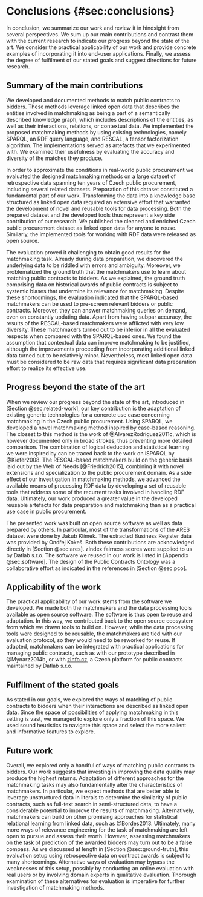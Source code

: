 # Conclusions {#sec:conclusions}

<!--
See p. 3, <http://fis.vse.cz/wp-content/uploads/2014/02/Standardy_zpracovani_doktorskych_praci.pdf>
-->

In conclusion, we summarize our work and review it in hindsight from several perspectives.
We sum up our main contributions and contrast them with the current research to indicate our progress beyond the state of the art.
We consider the practical applicability of our work and provide concrete examples of incorporating it into end-user applications.
Finally, we assess the degree of fulfilment of our stated goals and suggest directions for future research.

## Summary of the main contributions

We developed and documented methods to match public contracts to bidders.
These methods leverage linked open data that describes the entities involved in matchmaking as being a part of a semantically described knowledge graph, which includes descriptions of the entities, as well as their interactions, relations, or contextual data.
We implemented the proposed matchmaking methods by using existing technologies, namely SPARQL, an RDF query language, and RESCAL, a tensor factorization algorithm.
The implementations served as artefacts that we experimented with.
We examined their usefulness by evaluating the accuracy and diversity of the matches they produce.

In order to approximate the conditions in real-world public procurement we evaluated the designed matchmaking methods on a large dataset of retrospective data spanning ten years of Czech public procurement, including several related datasets.
Preparation of this dataset constituted a fundamental part of our work.
Transforming the data into a knowledge base structured as linked open data required an extensive effort that warranted the development of novel and reusable tools for data processing.
Both the prepared dataset and the developed tools thus represent a key side contribution of our research.
We published the cleaned and enriched Czech public procurement dataset as linked open data for anyone to reuse.
Similarly, the implemented tools for working with RDF data were released as open source.

The evaluation proved it challenging to obtain good results for the matchmaking task.
Already during data preparation, we discovered the underlying data to be riddled with errors and ambiguity.
Moreover, we problematized the ground truth that the matchmakers use to learn about matching public contracts to bidders.
As we explained, the ground truth comprising data on historical awards of public contracts is subject to systemic biases that undermine its relevance for matchmaking.
Despite these shortcomings, the evaluation indicated that the SPARQL-based matchmakers can be used to pre-screen relevant bidders or public contracts.
Moreover, they can answer matchmaking queries on demand, even on constantly updating data.
Apart from having subpar accuracy, the results of the RESCAL-based matchmakers were afflicted with very low diversity.
These matchmakers turned out to be inferior in all the evaluated respects when compared with the SPARQL-based ones.
We found the assumption that contextual data can improve matchmaking to be justified, although the improvements proceeding from incorporating additional linked data turned out to be relatively minor.
Nevertheless, most linked open data must be considered to be raw data that requires significant data preparation effort to realize its effective use.

## Progress beyond the state of the art

When we review our progress beyond the state of the art, introduced in [Section @sec:related-work], our key contribution is the adaptation of existing generic technologies for a concrete use case concerning matchmaking in the Czech public procurement.
Using SPARQL, we developed a novel matchmaking method inspired by case-based reasoning.
The closest to this method is the work of @AlvarezRodriguez2011c, which is however documented only in broad strokes, thus preventing more detailed comparison.
The combination of logical deduction and statistical learning we were inspired by can be traced back to the work on iSPARQL by @Kiefer2008.
The RESCAL-based matchmakers build on the generic basis laid out by the Web of Needs [@Friedrich2015], combining it with novel extensions and specialization to the public procurement domain.
As a side effect of our investigation in matchmaking methods, we advanced the available means of processing RDF data by developing a set of reusable tools that address some of the recurrent tasks involved in handling RDF data.
Ultimately, our work produced a greater value in the developed reusable artefacts for data preparation and matchmaking than as a practical use case in public procurement.

The presented work was built on open source software as well as data prepared by others.
In particular, most of the transformations of the ARES dataset were done by Jakub Klímek.
The extracted Business Register data was provided by Ondřej Kokeš.
Both these contributions are acknowledged directly in [Section @sec:ares].
zIndex fairness scores were supplied to us by Datlab s.r.o.
The software we reused in our work is listed in [Appendix @sec:software].
The design of the Public Contracts Ontology was a collaborative effort as indicated in the references in [Section @sec:pco].

## Applicability of the work

The practical applicability of our work stems from the software we developed.
We made both the matchmakers and the data processing tools available as open source software.
The software is thus open to reuse and adaptation.
In this way, we contributed back to the open source ecosystem from which we drawn tools to build on.
However, while the data processing tools were designed to be reusable, the matchmakers are tied with our evaluation protocol, so they would need to be reworked for reuse.
If adapted, matchmakers can be integrated with practical applications for managing public contracts, such as with our prototype described in @Mynarz2014b, or with [zInfo.cz](https://www.zinfo.cz), a Czech platform for public contracts maintained by Datlab s.r.o.

## Fulfilment of the stated goals

As stated in our goals, we explored the ways of matching of public contracts to bidders when their interactions are described as linked open data.
Since the space of possibilities of applying matchmaking in this setting is vast, we managed to explore only a fraction of this space.
We used sound heuristics to navigate this space and select the more salient and informative features to explore.

## Future work

Overall, we explored only a handful of ways of matching public contracts to bidders.
Our work suggests that investing in improving the data quality may produce the highest returns.
Adaptation of different approaches for the matchmaking tasks may also fundamentally alter the characteristics of matchmakers.
In particular, we expect methods that are better able to leverage unstructured data in literals to determine the similarity of public contracts, such as full-text search in semi-structured data, to have a considerable potential to improve the results of matchmaking.
Alternatively, matchmakers can build on other promising approaches for statistical relational learning from linked data, such as @Bordes2013.
Ultimately, many more ways of relevance engineering for the task of matchmaking are left open to pursue and assess their worth.
However, assessing matchmakers on the task of prediction of the awarded bidders may turn out to be a false compass.
As we discussed at length in [Section @sec:ground-truth], this evaluation setup using retrospective data on contract awards is subject to many shortcomings.
Alternative ways of evaluation may bypass the weaknesses of this setup, possibly by conducting an online evaluation with real users or by involving domain experts in qualitative evaluation.
Thorough examination of these alternatives for evaluation is imperative for further investigation of matchmaking methods.
